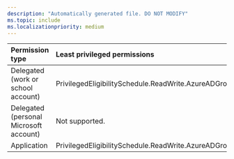 ```yaml
---
description: "Automatically generated file. DO NOT MODIFY"
ms.topic: include
ms.localizationpriority: medium
---
```


|Permission type|Least privileged permissions|Higher privileged permissions|
|:---|:---|:---|
|Delegated (work or school account)|PrivilegedEligibilitySchedule.ReadWrite.AzureADGroup|PrivilegedEligibilitySchedule.Remove.AzureADGroup|
|Delegated (personal Microsoft account)|Not supported.|Not supported.|
|Application|PrivilegedEligibilitySchedule.ReadWrite.AzureADGroup|PrivilegedEligibilitySchedule.Remove.AzureADGroup|

